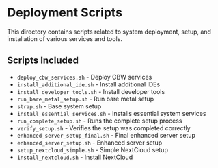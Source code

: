 # Deployment Scripts

This directory contains scripts related to system deployment, setup, and installation of various services and tools.

## Scripts Included

- `deploy_cbw_services.sh` - Deploy CBW services
- `install_additional_ide.sh` - Install additional IDEs
- `install_developer_tools.sh` - Install developer tools
- `run_bare_metal_setup.sh` - Run bare metal setup
- `strap.sh` - Base system setup
- `install_essential_services.sh` - Installs essential system services
- `run_complete_setup.sh` - Runs the complete setup process
- `verify_setup.sh` - Verifies the setup was completed correctly
- `enhanced_server_setup_final.sh` - Final enhanced server setup
- `enhanced_server_setup.sh` - Enhanced server setup
- `setup_nextcloud_simple.sh` - Simple NextCloud setup
- `install_nextcloud.sh` - Install NextCloud

